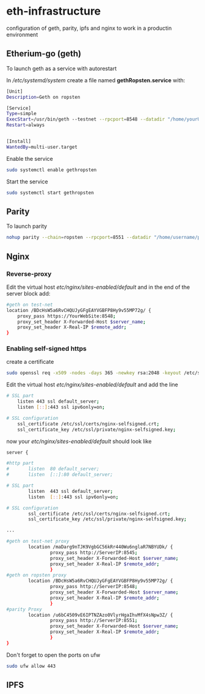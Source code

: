 # eth-infrastructure
configuration of geth, parity, ipfs and nginx to work in a productin environment

## Etherium-go (geth)

To launch geth as a service with autorestart

In */etc/systemd/system* create a file named **gethRopsten.service** with: 
```sh
[Unit]
Description=Geth on ropsten

[Service]
Type=simple
ExecStart=/usr/bin/geth --testnet --rpcport=8548 --datadir "/home/yourUsername/ethereum" --fast --port=30306 --rpc --rpccorsdomain "*" --rpcaddr "0.0.0.0" > /dev/null 2>/home/yourUsername/gethLog
Restart=always


[Install]
WantedBy=multi-user.target
```
Enable the service 
```sh
sudo systemctl enable gethropsten
```

Start the service
```sh
sudo systemctl start gethropsten
```

## Parity

To launch parity 

```sh
nohup parity --chain=ropsten --rpcport=8551 --datadir "/home/username/parity" --port=30309 --dapps-port=8082 --geth > /dev/null 2>/home/username/parityLog &
```

## Nginx

### Reverse-proxy 
Edit the virtual host *etc/nginx/sites-enabled/default* and in the end of the server block add:

```sh
#geth on test-net
location /BDcHsW5a6RvCHQUJyGFgEAYVGBFP8Hy9v55MP72g/ {
	proxy_pass https://YourWebSite:8548;
	proxy_set_header X-Forwarded-Host $server_name;
	proxy_set_header X-Real-IP $remote_addr;
}
```

### Enabling self-signed https 

create a certificate
```sh
sudo openssl req -x509 -nodes -days 365 -newkey rsa:2048 -keyout /etc/ssl/private/nginx-selfsigned.key -out /etc/ssl/certs/nginx-selfsigned.crt
```

Edit the virtual host *etc/nginx/sites-enabled/default* and add the line 
```sh
# SSL part
	listen 443 ssl default_server;
	listen [::]:443 ssl ipv6only=on;

# SSL configuration
	ssl_certificate /etc/ssl/certs/nginx-selfsigned.crt;
	ssl_certificate_key /etc/ssl/private/nginx-selfsigned.key;
```
now your *etc/nginx/sites-enabled/default* should look like 
```sh
server {

#http part
#       listen 	80 default_server;
#       listen 	[::]:80 default_server;

# SSL part
        listen 	443 ssl default_server;
        listen 	[::]:443 ssl ipv6only=on;

# SSL configuration
        ssl_certificate /etc/ssl/certs/nginx-selfsigned.crt;
        ssl_certificate_key /etc/ssl/private/nginx-selfsigned.key;

...

#geth on test-net proxy
        location /maDarg9nTJK9VgbGC56kRr440Wu6nglaR7NBYUDk/ {
                proxy_pass http://ServerIP:8545;
                proxy_set_header X-Forwarded-Host $server_name;
                proxy_set_header X-Real-IP $remote_addr;
                }
#geth on ropsten proxy  
        location /BDcHsW5a6RvCHQUJyGFgEAYVGBFP8Hy9v55MP72g/ {
                proxy_pass http://ServerIP:8548;
                proxy_set_header X-Forwarded-Host $server_name;
                proxy_set_header X-Real-IP $remote_addr;
                }
#parity Proxy           
        location /u6bC4509vE6IPTNZAzo0VlyrHgaIhvMfX4sNpw3Z/ {
                proxy_pass http://ServerIP:8551;
                proxy_set_header X-Forwarded-Host $server_name;
                proxy_set_header X-Real-IP $remote_addr;
                }
}


```
Don't forget to open the ports on ufw
```sh
sudo ufw allow 443
```

## IPFS
